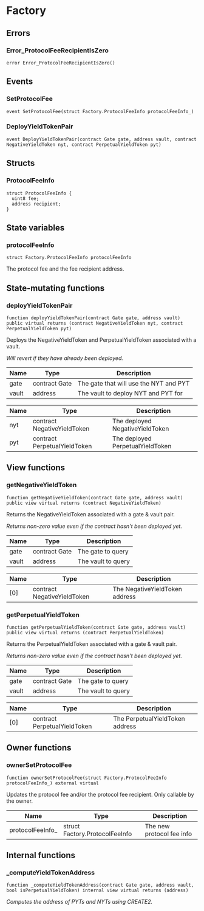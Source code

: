# Factory

## Errors

### Error_ProtocolFeeRecipientIsZero

```solidity
error Error_ProtocolFeeRecipientIsZero()
```

## Events

### SetProtocolFee

```solidity
event SetProtocolFee(struct Factory.ProtocolFeeInfo protocolFeeInfo_)
```

### DeployYieldTokenPair

```solidity
event DeployYieldTokenPair(contract Gate gate, address vault, contract NegativeYieldToken nyt, contract PerpetualYieldToken pyt)
```

## Structs

### ProtocolFeeInfo

```solidity
struct ProtocolFeeInfo {
  uint8 fee;
  address recipient;
}
```

## State variables

### protocolFeeInfo

```solidity
struct Factory.ProtocolFeeInfo protocolFeeInfo
```

The protocol fee and the fee recipient address.

## State-mutating functions

### deployYieldTokenPair

```solidity
function deployYieldTokenPair(contract Gate gate, address vault) public virtual returns (contract NegativeYieldToken nyt, contract PerpetualYieldToken pyt)
```

Deploys the NegativeYieldToken and PerpetualYieldToken associated with a vault.

_Will revert if they have already been deployed._

| Name  | Type          | Description                            |
| ----- | ------------- | -------------------------------------- |
| gate  | contract Gate | The gate that will use the NYT and PYT |
| vault | address       | The vault to deploy NYT and PYT for    |

| Name | Type                         | Description                      |
| ---- | ---------------------------- | -------------------------------- |
| nyt  | contract NegativeYieldToken  | The deployed NegativeYieldToken  |
| pyt  | contract PerpetualYieldToken | The deployed PerpetualYieldToken |

## View functions

### getNegativeYieldToken

```solidity
function getNegativeYieldToken(contract Gate gate, address vault) public view virtual returns (contract NegativeYieldToken)
```

Returns the NegativeYieldToken associated with a gate & vault pair.

_Returns non-zero value even if the contract hasn't been deployed yet._

| Name  | Type          | Description        |
| ----- | ------------- | ------------------ |
| gate  | contract Gate | The gate to query  |
| vault | address       | The vault to query |

| Name | Type                        | Description                    |
| ---- | --------------------------- | ------------------------------ |
| [0]  | contract NegativeYieldToken | The NegativeYieldToken address |

### getPerpetualYieldToken

```solidity
function getPerpetualYieldToken(contract Gate gate, address vault) public view virtual returns (contract PerpetualYieldToken)
```

Returns the PerpetualYieldToken associated with a gate & vault pair.

_Returns non-zero value even if the contract hasn't been deployed yet._

| Name  | Type          | Description        |
| ----- | ------------- | ------------------ |
| gate  | contract Gate | The gate to query  |
| vault | address       | The vault to query |

| Name | Type                         | Description                     |
| ---- | ---------------------------- | ------------------------------- |
| [0]  | contract PerpetualYieldToken | The PerpetualYieldToken address |

## Owner functions

### ownerSetProtocolFee

```solidity
function ownerSetProtocolFee(struct Factory.ProtocolFeeInfo protocolFeeInfo_) external virtual
```

Updates the protocol fee and/or the protocol fee recipient.
Only callable by the owner.

| Name              | Type                           | Description               |
| ----------------- | ------------------------------ | ------------------------- |
| protocolFeeInfo\_ | struct Factory.ProtocolFeeInfo | The new protocol fee info |

## Internal functions

### \_computeYieldTokenAddress

```solidity
function _computeYieldTokenAddress(contract Gate gate, address vault, bool isPerpetualYieldToken) internal view virtual returns (address)
```

_Computes the address of PYTs and NYTs using CREATE2._

